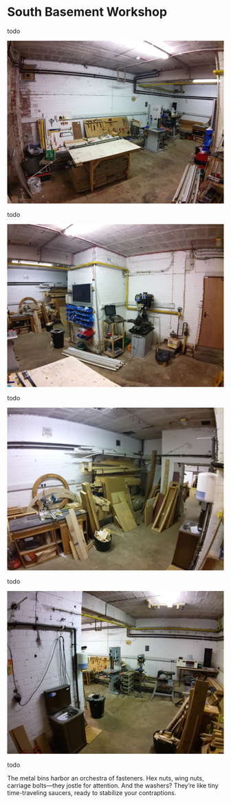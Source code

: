 # South Basement Workshop

todo

[![todo](./images/south_basement_workshop_1.jpg)](./images/south_basement_workshop_1.jpg)

todo

[![todo](./images/south_basement_workshop_2.jpg)](./images/south_basement_workshop_2.jpg)

todo

[![todo](./images/south_basement_workshop_chop_saw_and_wood_storage.jpg)](./images/south_basement_workshop_chop_saw_and_wood_storage.jpg)

todo

[![todo](./images/south_basement_workshop_3.jpg)](./images/south_basement_workshop_3.jpg)

todo

The metal bins harbor an orchestra of fasteners. Hex nuts, wing nuts, carriage bolts—they jostle for attention. And the washers? They’re like tiny time-traveling saucers, ready to stabilize your contraptions.

